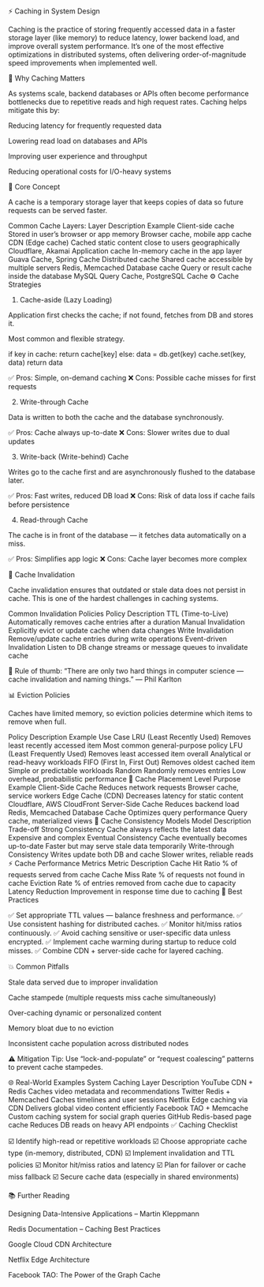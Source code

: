 ⚡ Caching in System Design

Caching is the practice of storing frequently accessed data in a faster storage layer (like memory) to reduce latency, lower backend load, and improve overall system performance.
It’s one of the most effective optimizations in distributed systems, often delivering order-of-magnitude speed improvements when implemented well.

🚀 Why Caching Matters

As systems scale, backend databases or APIs often become performance bottlenecks due to repetitive reads and high request rates.
Caching helps mitigate this by:

Reducing latency for frequently requested data

Lowering read load on databases and APIs

Improving user experience and throughput

Reducing operational costs for I/O-heavy systems

🧠 Core Concept

A cache is a temporary storage layer that keeps copies of data so future requests can be served faster.

Common Cache Layers:
Layer	Description	Example
Client-side cache	Stored in user’s browser or app memory	Browser cache, mobile app cache
CDN (Edge cache)	Cached static content close to users geographically	Cloudflare, Akamai
Application cache	In-memory cache in the app layer	Guava Cache, Spring Cache
Distributed cache	Shared cache accessible by multiple servers	Redis, Memcached
Database cache	Query or result cache inside the database	MySQL Query Cache, PostgreSQL Cache
⚙️ Cache Strategies
1. Cache-aside (Lazy Loading)

Application first checks the cache; if not found, fetches from DB and stores it.

Most common and flexible strategy.

if key in cache:
    return cache[key]
else:
    data = db.get(key)
    cache.set(key, data)
    return data


✅ Pros: Simple, on-demand caching
❌ Cons: Possible cache misses for first requests

2. Write-through Cache

Data is written to both the cache and the database synchronously.

✅ Pros: Cache always up-to-date
❌ Cons: Slower writes due to dual updates

3. Write-back (Write-behind) Cache

Writes go to the cache first and are asynchronously flushed to the database later.

✅ Pros: Fast writes, reduced DB load
❌ Cons: Risk of data loss if cache fails before persistence

4. Read-through Cache

The cache is in front of the database — it fetches data automatically on a miss.

✅ Pros: Simplifies app logic
❌ Cons: Cache layer becomes more complex

🧩 Cache Invalidation

Cache invalidation ensures that outdated or stale data does not persist in cache.
This is one of the hardest challenges in caching systems.

Common Invalidation Policies
Policy	Description
TTL (Time-to-Live)	Automatically removes cache entries after a duration
Manual Invalidation	Explicitly evict or update cache when data changes
Write Invalidation	Remove/update cache entries during write operations
Event-driven Invalidation	Listen to DB change streams or message queues to invalidate cache

🧠 Rule of thumb: “There are only two hard things in computer science — cache invalidation and naming things.” — Phil Karlton

📊 Eviction Policies

Caches have limited memory, so eviction policies determine which items to remove when full.

Policy	Description	Example Use Case
LRU (Least Recently Used)	Removes least recently accessed item	Most common general-purpose policy
LFU (Least Frequently Used)	Removes least accessed item overall	Analytical or read-heavy workloads
FIFO (First In, First Out)	Removes oldest cached item	Simple or predictable workloads
Random	Randomly removes entries	Low overhead, probabilistic performance
🧮 Cache Placement
Level	Purpose	Example
Client-Side Cache	Reduces network requests	Browser cache, service workers
Edge Cache (CDN)	Decreases latency for static content	Cloudflare, AWS CloudFront
Server-Side Cache	Reduces backend load	Redis, Memcached
Database Cache	Optimizes query performance	Query cache, materialized views
🧱 Cache Consistency Models
Model	Description	Trade-off
Strong Consistency	Cache always reflects the latest data	Expensive and complex
Eventual Consistency	Cache eventually becomes up-to-date	Faster but may serve stale data temporarily
Write-through Consistency	Writes update both DB and cache	Slower writes, reliable reads
⚡ Cache Performance Metrics
Metric	Description
Cache Hit Ratio	% of requests served from cache
Cache Miss Rate	% of requests not found in cache
Eviction Rate	% of entries removed from cache due to capacity
Latency Reduction	Improvement in response time due to caching
🧠 Best Practices

✅ Set appropriate TTL values — balance freshness and performance.
✅ Use consistent hashing for distributed caches.
✅ Monitor hit/miss ratios continuously.
✅ Avoid caching sensitive or user-specific data unless encrypted.
✅ Implement cache warming during startup to reduce cold misses.
✅ Combine CDN + server-side cache for layered caching.

💥 Common Pitfalls

Stale data served due to improper invalidation

Cache stampede (multiple requests miss cache simultaneously)

Over-caching dynamic or personalized content

Memory bloat due to no eviction

Inconsistent cache population across distributed nodes

⚠️ Mitigation Tip: Use “lock-and-populate” or “request coalescing” patterns to prevent cache stampedes.

🌐 Real-World Examples
System	Caching Layer	Description
YouTube	CDN + Redis	Caches video metadata and recommendations
Twitter	Redis + Memcached	Caches timelines and user sessions
Netflix	Edge caching via CDN	Delivers global video content efficiently
Facebook	TAO + Memcache	Custom caching system for social graph queries
GitHub	Redis-based page cache	Reduces DB reads on heavy API endpoints
✅ Caching Checklist

☑️ Identify high-read or repetitive workloads
☑️ Choose appropriate cache type (in-memory, distributed, CDN)
☑️ Implement invalidation and TTL policies
☑️ Monitor hit/miss ratios and latency
☑️ Plan for failover or cache miss fallback
☑️ Secure cache data (especially in shared environments)

📚 Further Reading

Designing Data-Intensive Applications – Martin Kleppmann

Redis Documentation – Caching Best Practices

Google Cloud CDN Architecture

Netflix Edge Architecture

Facebook TAO: The Power of the Graph Cache
